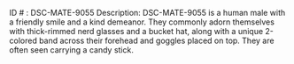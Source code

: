 ID # : DSC-MATE-9055
Description: DSC-MATE-9055 is a human male with a friendly smile and a kind demeanor. They commonly adorn themselves with thick-rimmed nerd glasses and a bucket hat, along with a unique 2-colored band across their forehead and goggles placed on top. They are often seen carrying a candy stick.